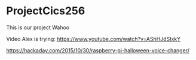 # ProjectCics256

This is our project Wahoo

Video Alex is trying: https://www.youtube.com/watch?v=AShHJdSIxkY

https://hackaday.com/2015/10/30/raspberry-pi-halloween-voice-changer/
